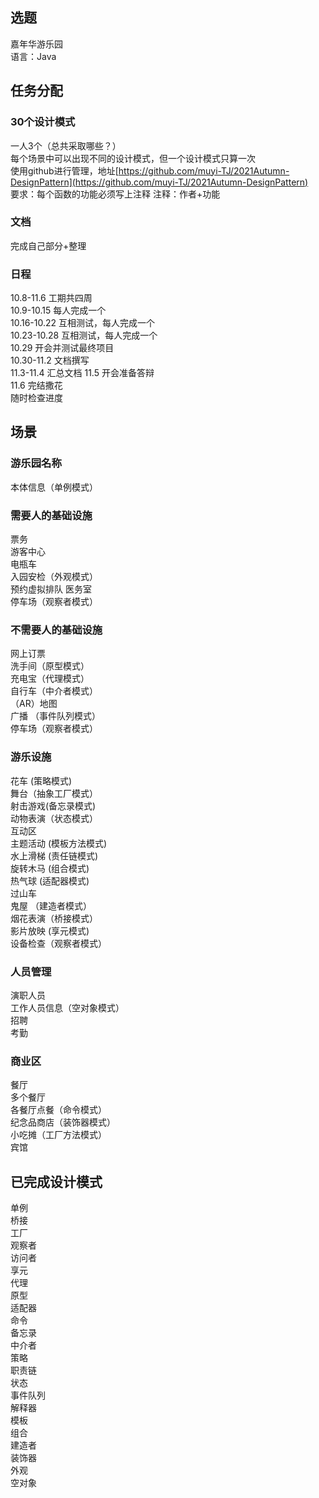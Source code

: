 ## 选题
  嘉年华游乐园  
  语言：Java

## 任务分配
### 30个设计模式
  一人3个（总共采取哪些？）  
  每个场景中可以出现不同的设计模式，但一个设计模式只算一次  
  使用github进行管理，地址[https://github.com/muyi-TJ/2021Autumn-DesignPattern](https://github.com/muyi-TJ/2021Autumn-DesignPattern)  
  要求：每个函数的功能必须写上注释
  注释：作者+功能
### 文档
  完成自己部分+整理

### 日程
  10.8-11.6 工期共四周  
  10.9-10.15 每人完成一个  
  10.16-10.22 互相测试，每人完成一个  
  10.23-10.28 互相测试，每人完成一个  
  10.29 开会并测试最终项目  
  10.30-11.2 文档撰写  
  11.3-11.4 汇总文档
  11.5 开会准备答辩  
  11.6 完结撒花  
  随时检查进度
## 场景
### 游乐园名称
  
  本体信息（单例模式）

### 需要人的基础设施
  票务  
  游客中心  
  电瓶车  
  入园安检（外观模式）  
  预约虚拟排队
  医务室  
  停车场（观察者模式）
  
### 不需要人的基础设施
  网上订票  
  洗手间（原型模式）  
  充电宝（代理模式）  
  自行车（中介者模式）  
  （AR）地图  
  广播  （事件队列模式）  
  停车场（观察者模式）


### 游乐设施
  花车 (策略模式)   
  舞台（抽象工厂模式）  
  射击游戏(备忘录模式)   
  动物表演（状态模式）  
  互动区   
  主题活动 (模板方法模式)  
  水上滑梯  (责任链模式)  
  旋转木马  (组合模式)  
  热气球 (适配器模式)   
  过山车  
  鬼屋 （建造者模式）  
  烟花表演（桥接模式）  
  影片放映 (享元模式)  
  设备检查（观察者模式）
  
### 人员管理
  演职人员  
  工作人员信息（空对象模式）  
  招聘  
  考勤  
  
  
### 商业区
  餐厅  
  多个餐厅  
  各餐厅点餐（命令模式）  
  纪念品商店（装饰器模式）  
  小吃摊（工厂方法模式）  
  宾馆  
  
## 已完成设计模式
单例  
桥接  
工厂  
观察者  
访问者  
享元  
代理  
原型  
适配器  
命令  
备忘录  
中介者   
策略  
职责链  
状态  
事件队列  
解释器  
模板  
组合  
建造者  
装饰器  
外观  
空对象  
